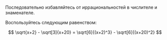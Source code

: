 Последовательно избавляйтесь от иррациональностей в числителе и знаменателе.

Воспользуйтесь следующим равенством:

$$ \sqrt{x+2} - \sqrt[3]{x+20} = \sqrt[6]{(x+2)^3} - \sqrt[6]{(x+20)^2} $$